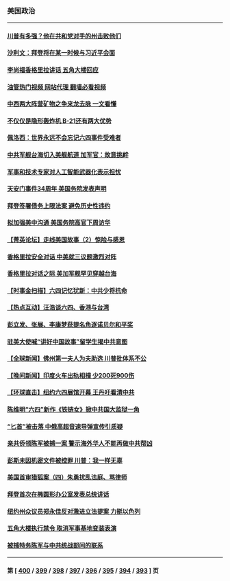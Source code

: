 ### 美国政治
---
#### [川普有多强？他在共和党对手的州击败他们](../../pages/ncid1078159/n14009910.md?06050845) 
#### [沙利文：拜登将在某一时候与习近平会面](../../pages/ncid1078159/n14009832.md?06050845) 
#### [李尚福香格里拉讲话 五角大楼回应](../../pages/ncid1078159/n14009782.md?06050845) 
#### [油管热门视频 网站代理 翻墙必看视频](http://138.2.39.72:81/youtube.html?epic-marker?06050845)
#### [中西两大阵营矿物之争来龙去脉 一文看懂](../../pages/ncid1078159/n14009390.md?06050845) 
#### [不仅仅是隐形轰炸机 B-21还有两大优势](../../pages/ncid1078159/n14008440.md?06050845) 
#### [佩洛西：世界永远不会忘记六四事件受难者](../../pages/ncid1078159/n14009579.md?06050845) 
#### [中共军舰台海切入美舰航道 加军官：故意挑衅](../../pages/ncid1078159/n14009530.md?06050845) 
#### [军事和技术专家对人工智能武器化表示担忧](../../pages/ncid1078159/n14009471.md?06050845) 
#### [天安门事件34周年 美国务院发表声明](../../pages/ncid1078159/n14009466.md?06050845) 
#### [拜登签署债务上限法案 避免历史性违约](../../pages/ncid1078159/n14009453.md?06050845) 
#### [拟加强美中沟通 美国务院高官下周访华](../../pages/ncid1078159/n14009444.md?06050845) 
#### [【菁英论坛】走线美国故事（2）惊险与感恩](../../pages/ncid1078159/n14009399.md?06050845) 
#### [香格里拉安全对话 中美就三议题激烈对阵](../../pages/ncid1078159/n14009412.md?06050845) 
#### [香格里拉对话之际 美加军舰罕见穿越台海](../../pages/ncid1078159/n14009379.md?06050845) 
#### [【时事金扫描】六四记忆犹新：中共少将抗命](../../pages/ncid1078159/n14009112.md?06050845) 
#### [【热点互动】汪浩谈六四、香港与台湾](../../pages/ncid1078159/n14009065.md?06050845) 
#### [彭立发、张展、李康梦获提名角逐诺贝尔和平奖](../../pages/ncid1078159/n14009215.md?06050845) 
#### [驻美大使喊“讲好中国故事”留学生揭中共意图](../../pages/ncid1078159/n14009303.md?06050845) 
#### [【全球新闻】佛州第一夫人为夫助选 川普批体系不公](../../pages/ncid1078159/n14009264.md?06050845) 
#### [【晚间新闻】印度火车出轨相撞 少200死900伤](../../pages/ncid1078159/n14009265.md?06050845) 
#### [【环球直击】纽约六四展馆开幕 王丹吁看清中共](../../pages/ncid1078159/n14009010.md?06050845) 
#### [陈维明“六四”新作《铁链女》掀中共国大监狱一角](../../pages/ncid1078159/n14009248.md?06050845) 
#### [“匕首”被击落 中俄高超音速导弹宣传引质疑](../../pages/ncid1078159/n14008433.md?06050845) 
#### [亲共侨领陈军被捕一案 警示海外华人不能再做中共帮凶](../../pages/ncid1078159/n14009219.md?06050845) 
#### [彭斯未因机密文件被控罪 川普：我一样无辜](../../pages/ncid1078159/n14009086.md?06050845) 
#### [美国首审猎狐案（四）朱勇扰乱法庭、骂律师](../../pages/ncid1078159/n14009171.md?06050845) 
#### [拜登首次在椭圆形办公室发表总统讲话](../../pages/ncid1078159/n14009140.md?06050845) 
#### [纽约州众议员郑永佳反对激进立法提案 力挺以色列](../../pages/ncid1078159/n14009173.md?06050845) 
#### [五角大楼执行禁令 取消军事基地变装表演](../../pages/ncid1078159/n14009025.md?06050845) 
#### [被捕特务陈军与中共统战部间的联系](../../pages/ncid1078159/n14009091.md?06050845) 

---
#### 第 [ [400](./400.md?06050845) / [399](./399.md?06050845) / [398](./398.md?06050845) / [397](./397.md?06050845) / [396](./396.md?06050845) / [395](./395.md?06050845) / [394](./394.md?06050845) / [393](./393.md?06050845) ] 页
